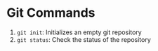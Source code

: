 # Git Commands

1. `git init`: Initializes an empty git repository
2. `git status`: Check the status of the repository
